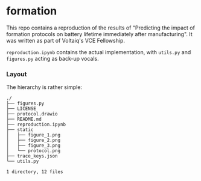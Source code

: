 # formation

This repo contains a reproduction of the results of "Predicting the impact of formation protocols on battery lifetime immediately after manufacturing". It was written as part of Voltaiq's VCE Fellowship.

`reproduction.ipynb` contains the actual implementation, with `utils.py` and `figures.py` acting as back-up vocals.


### Layout

The hierarchy is rather simple:

```
./
├── figures.py
├── LICENSE
├── protocol.drawio
├── README.md
├── reproduction.ipynb
├── static
│   ├── figure_1.png
│   ├── figure_2.png
│   ├── figure_3.png
│   └── protocol.png
├── trace_keys.json
└── utils.py

1 directory, 12 files
```